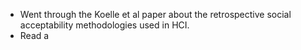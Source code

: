 - Went through the Koelle et al paper about the retrospective social acceptability methodologies used in HCI.
- Read a
